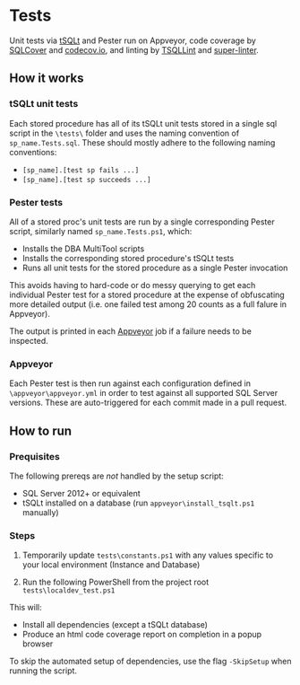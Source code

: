 # Tests

Unit tests via [tSQLt](https://tsqlt.org/) and Pester run on Appveyor,
code coverage by
[SQLCover](https://github.com/GoEddie/SQLCover) and
[codecov.io](https://codecov.io/), and
linting by [TSQLLint](https://github.com/tsqllint/tsqllint)
and [super-linter](https://github.com/github/super-linter).

## How it works

### tSQLt unit tests

Each stored procedure has all of its tSQLt unit tests stored in a single sql script in the `\tests\` folder and
uses the naming convention of `sp_name.Tests.sql`. These should mostly adhere to the following naming conventions:

- `[sp_name].[test sp fails ...]`
- `[sp_name].[test sp succeeds ...]`

### Pester tests

All of a stored proc's unit tests are run by a single corresponding Pester script, similarly
named `sp_name.Tests.ps1`, which:

- Installs the DBA MultiTool scripts
- Installs the corresponding stored procedure's tSQLt tests
- Runs all unit tests for the stored procedure as a single Pester invocation

This avoids having to hard-code or do messy querying to get each individual Pester test for a stored procedure
at the expense of obfuscating more detailed output (i.e. one failed test among 20 counts as a full falure in Appveyor). 

The output is printed in each [Appveyor](https://ci.appveyor.com/project/LowlyDBA/dba-multitool) job if a failure needs to be inspected.

### Appveyor

Each Pester test is then run against each configuration defined in `\appveyor\appveyor.yml` in order
to test against all supported SQL Server versions. These are auto-triggered for each commit made in a pull request.

## How to run

### Prequisites

The following prereqs are *not* handled by the setup script:

* SQL Server 2012+ or equivalent
* tSQLt installed on a database (run `appveyor\install_tsqlt.ps1` manually)

### Steps

1. Temporarily update `tests\constants.ps1` with any values
specific to your local environment (Instance and Database)

2. Run the following PowerShell from the project root `tests\localdev_test.ps1`

This will:

* Install all dependencies (except a tSQLt database)
* Produce an html code coverage report on completion in a popup browser

To skip the automated setup of dependencies, use the flag `-SkipSetup` when running the script.
